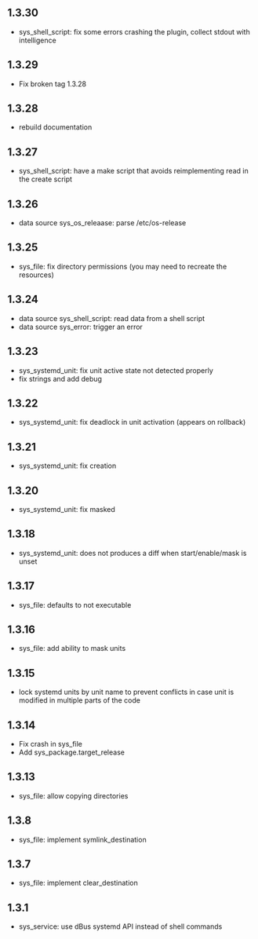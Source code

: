 ## 1.3.30

* sys_shell_script: fix some errors crashing the plugin, collect stdout with
  intelligence

## 1.3.29

* Fix broken tag 1.3.28

## 1.3.28

* rebuild documentation

## 1.3.27

* sys_shell_script: have a make script that avoids reimplementing read in the
  create script

## 1.3.26

* data source sys_os_releaase: parse /etc/os-release

## 1.3.25

* sys_file: fix directory permissions (you may need to recreate the resources)

## 1.3.24

* data source sys_shell_script: read data from a shell script
* data source sys_error: trigger an error

## 1.3.23

* sys_systemd_unit: fix unit active state not detected properly
* fix strings and add debug

## 1.3.22

* sys_systemd_unit: fix deadlock in unit activation (appears on rollback)

## 1.3.21

* sys_systemd_unit: fix creation

## 1.3.20

* sys_systemd_unit: fix masked

## 1.3.18

* sys_systemd_unit: does not produces a diff when start/enable/mask is unset

## 1.3.17

* sys_file: defaults to not executable

## 1.3.16

* sys_file: add ability to mask units

## 1.3.15

* lock systemd units by unit name to prevent conflicts in case unit is modified in multiple parts of the code

## 1.3.14

* Fix crash in sys_file
* Add sys_package.target_release

## 1.3.13

* sys_file: allow copying directories

## 1.3.8

* sys_file: implement symlink_destination

## 1.3.7

* sys_file: implement clear_destination

## 1.3.1

* sys_service: use dBus systemd API instead of shell commands
